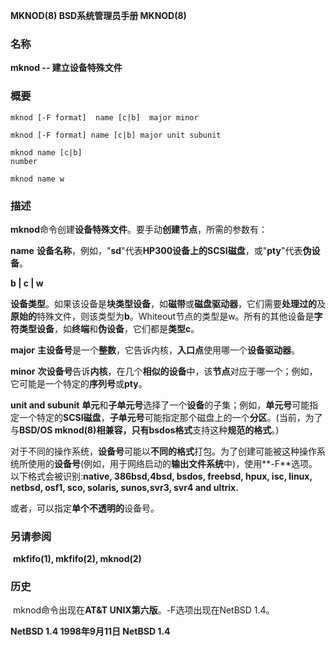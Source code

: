 **MKNOD(8)         BSD系统管理员手册       MKNOD(8)**



### **名称**

   **mknod --    建立设备特殊文件** 



### **概要**

```
mknod [-F format]  name [c|b]  major minor

mknod [-F format] name [c|b] major unit subunit

mknod name [c|b] 
number

mknod name w
```



### **描述**

  **mknod**命令创建**设备特殊文件**。要手动**创建节点**，所需的参数有：

   **name** 		 **设备名称**，例如，"**sd**"代表**HP300设备上的SCSI磁盘**，或"**pty**"代表**伪设备**。

   **b | c | w**

​      **设备类型**。如果该设备是**块类型设备**，如**磁带**或**磁盘驱动器**，它们需要**处理过的**及**原始的**特殊文件，则该类型为**b**。Whiteout节点的类型是w。所有的其他设备是**字符类型设备**，如**终端**和**伪设备**，它们都是**类型c**。

 **major**   **主设备号**是一个**整数**，它告诉内核，**入口点**使用哪一个**设备驱动器**。

 **minor**   **次设备号**告诉**内核**，在几个**相似的设备**中，该**节点**对应于哪一个；例如，它可能是一个特定的**序列号**或**pty**。

 **unit and subunit**  **单元**和**子单元号**选择了一个**设备**的子集；例如，**单元号**可能指定一个特定的**SCSI磁盘**，**子单元号**可能指定那个磁盘上的一个**分区**。(当前，为了与**BSD/OS mknod(8)**相兼容，只有**bsdos格式**支持这种**规范的格式**。)

对于不同的操作系统，**设备号**可能以**不同的格式**打包。为了创建可能被这种操作系统所使用的**设备号**(例如，用于网络启动的**输出文件系统**中)，使用**-F**选项。以下格式会被识别:**native, 386bsd,4bsd, bsdos, freebsd, hpux, isc, linux, netbsd, osf1, sco, solaris, sunos,svr3, svr4 and ultrix.**

或者，可以指定**单个不透明的**设备号。

### 另请参阅

​		**mkfifo(1), mkfifo(2), mknod(2)**

### 历史

​		mknod命令出现在**AT&T UNIX第六版**。-F选项出现在NetBSD 1.4。

**NetBSD 1.4          1998年9月11日        NetBSD 1.4**